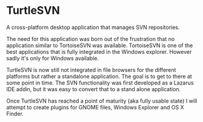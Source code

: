 # TurtleSVN
A cross-platform desktop application that manages SVN repositories.

The need for this application was born out of the frustration that no application similar to TortoiseSVN was available. TortoiseSVN is one of the best applications that is fully integrated in the Windows explorer. However sadly it's only for Windows available.

TurtleSVN is now still not integrated in file browsers for the different platforms but rather a standalone application. The goal is to get to there at some point in time. The SVN functionality was first developed as a Lazarus IDE addin, but it was easy to convert that to a stand alone application.

Once TurtleSVN has reached a point of maturity (aka fully usable state) I will attempt to create plugins for GNOME files, Windows Explorer and OS X Finder.

